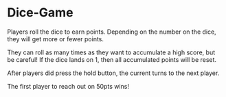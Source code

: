 # Dice-Game

Players roll the dice to earn points. Depending on the number on the dice, they will get more or fewer points. 

They can roll as many times as they want to accumulate a high score, but be careful! If the dice lands on 1, then all accumulated points will be reset.

After players did press the hold button, the current turns to the next player. 

The first player to reach out on 50pts wins!
